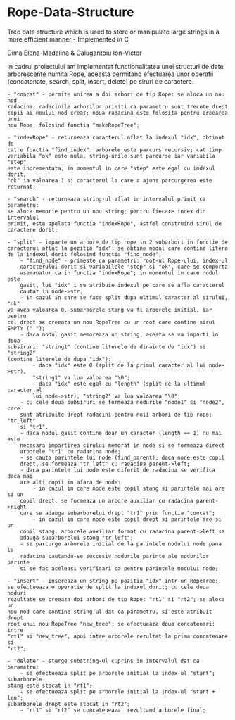 # Rope-Data-Structure
Tree data structure which is used to store or manipulate large strings in a 
more efficient manner - Implemented in C

Dima Elena-Madalina & Calugaritoiu Ion-Victor

In cadrul proiectului am implementat functionalitatea unei structuri de date
arborescente numita Rope, aceasta permitand efectuarea unor operatii
(concatenate, search, split, insert, delete) pe siruri de caractere.

	- "concat" - permite unirea a doi arbori de tip Rope: se aloca un nou nod
	radacina; radacinile arborilor primiti ca parametru sunt trecute drept
	copii ai noului nod creat; noua radacina este folosita pentru creearea unui
	nou Rope, folosind functia "makeRopeTree";

	- "indexRope" - returneaza caracterul aflat la indexul "idx", obtinut de
	catre functia "find_index": arborele este parcurs recursiv; cat timp
	variabila "ok" este nula, string-urile sunt parcurse iar variabila "step"
	este incrementata; in momentul in care "step" este egal cu indexul dorit,
	"ok" ia valoarea 1 si caracterul la care a ajuns parcurgerea este returnat;

	- "search" - returneaza string-ul aflat in intervalul primit ca parametru:
	se aloca memorie pentru un nou string; pentru fiecare index din intervalul
	primit, este apelata functia "indexRope", astfel construind sirul de
	caractere dorit;

	- "split" - imparte un arbore de tip rope in 2 subarbori in functie de
	caracterul aflat la pozitia "idx": se obtine nodul care contine litera
	de la indexul dorit folosind functia "find_node";
		- "find_node" - primeste ca parametri: root-ul Rope-ului, index-ul
		caracterului dorit si variabilele "step" si "ok", care se comporta
		asemanator ca in functia "indexRope"; in momentul in care nodul este
		gasit, lui "idx" i se atribuie indexul pe care se afla caracterul
		cautat in node->str;
		- in cazul in care se face split dupa ultimul caracter al sirului, "ok"
	va avea valoarea 0, subarborele stang va fi arborele initial, iar pentru
	cel drept se creeaza un nou RopeTree cu un root care contine sirul
	EMPTY (" ");
		- daca nodul gasit memoreaza un string, acesta se va imparti in doua
	subsiruri: "string1" (contine literele de dinainte de "idx") si "string2"
	(contine literele de dupa "idx"):
			- daca "idx" este 0 (split de la primul caracter al lui node->str),
			"string1" va lua valoarea "\0";
			- daca "idx" este egal cu "length" (split de la ultimul caracter al
			lui node->str), "string2" va lua valoarea "\0";
		- cu cele doua subsiruri se formeaza nodurile "node1" si "node2", care
		sunt atribuite drept radacini pentru noii arbori de tip rope: "tr_left"
		si "tr1".
		- daca nodul gasit contine doar un caracter (length == 1) nu mai este
		necesara impartirea sirului memorat in node si se formeaza direct
		arborele "tr1" cu radacina node;
		- se cauta parintele lui node (find_parent); daca node este copil
		drept, se formeaza "tr_left" cu radacina parent->left;
		- daca parintele lui node este diferit de radacina se verifica daca mai
		are alti copii in afara de node:
			- in cazul in care node este copil stang si parintele mai are si un
		copil drept, se formeaza un arbore auxiliar cu radacina parent->right
		care se adauga subarborelui drept "tr1" prin functia "concat";
			- in cazul in care node este copil drept si parintele are si un
		copil stang, arborele auxiliar format cu radacina parent->left se
		adauga subarborelui stang "tr_left";
		- se parcurge arborele initial de la parintele nodului node pana la
		radacina cautandu-se succesiv nodurile parinte ale nodurilor parinte
		si se fac aceleasi verificari ca pentru parintele nodului node;

	- "insert" - insereaza un string pe pozitia "idx" intr-un RopeTree:
	se efectueaza o operatie de split la indexul dorit; cu cele doua noduri
	rezultate se creeaza doi arbori de tip Rope: "rt1" si "rt2"; se aloca un
	nou nod care contine string-ul dat ca parametru, si este atribuit drept
	root unui nou RopeTree "new_tree"; se efectueaza doua concatenari: intre
	"rt1" si "new_tree", apoi intre arborele rezultat la prima concatenare si
	"rt2";

	- "delete" - sterge substring-ul cuprins in intervalul dat ca parametru:
		- se efectueaza split pe arborele initial la index-ul "start"; subarborele
	stang este stocat in "rt1";
		- se efectueaza split pe arborele initial la index-ul "start + len";
	subarborele drept este stocat in "rt2";
		- "rt1" si "rt2" se concateneaza, rezultand arborele final;
